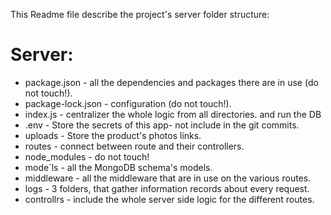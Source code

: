 This Readme file describe the project's server folder structure:

# Server:

- package.json - all the dependencies and packages there are in use (do not touch!).
- package-lock.json - configuration (do not touch!).
- index.js - centralizer the whole logic from all directories. and run the DB
- .env - Store the secrets of this app- not include in the git commits.
- uploads - Store the product's photos links.
- routes - connect between route and their controllers.
- node_modules - do not touch!
- mode`ls - all the MongoDB schema's models.
- middleware - all the middleware that are in use on the various routes.
- logs - 3 folders, that gather information records about every request.
- controllrs - include the whole server side logic for the different routes.
